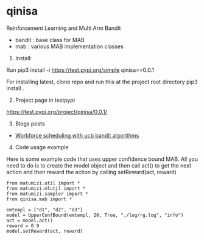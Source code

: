# qinisa

Reinforcement Learning and Multi Arm Bandit
* bandit : base class for MAB
* mab : various MAB implementation classes



1. Install:

Run
pip3 install -i https://test.pypi.org/simple qinisa==0.0.1

For installing latest, clone repo and run this at the project root directory
pip3 install .


2. Project page in testpypi

https://test.pypi.org/project/qinisa/0.0.1/

3. Blogs posts

* [Workforce scheduling with ucb bandit algorithms](https://pkghosh.wordpress.com/2022/03/28/gig-economy-workforce-scheduling-with-reinforcement-learning/)


4. Code usage example

Here is some example code that uses upper confidence bound MAB. All you need to do is to create the model object 
and then call act() to get the next action and then reward the action by calling setReward(act, reward)

	from matumizi.util import *
	from matumizi.mlutil import *
	from matumizi.sampler import *
	from qinisa.mab import *

	emtempl = ["d1", "d2", "d3"]	
	model = UpperConfBound(emtempl, 20, True, "./log/rg.log", "info")
	act = model.act()	
	reward = 0.9
	model.setReward(act, reward)
	
